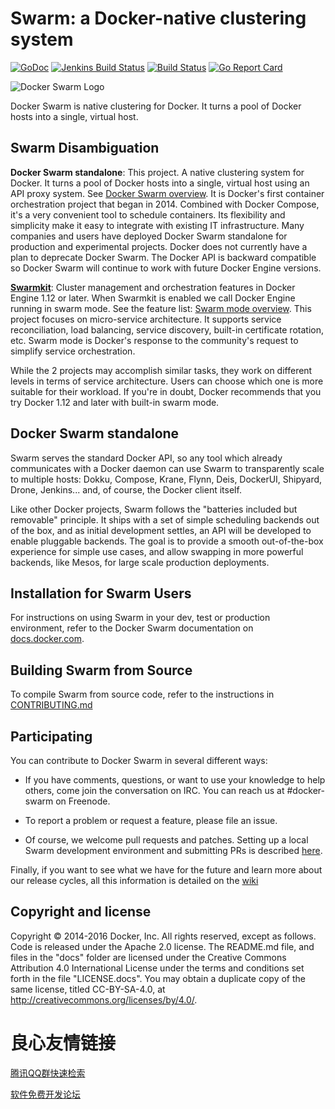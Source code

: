 # Swarm: a Docker-native clustering system

[![GoDoc](https://godoc.org/github.com/docker/swarm?status.png)](https://godoc.org/github.com/docker/swarm)
[![Jenkins Build Status](https://jenkins.dockerproject.org/view/Swarm/job/Swarm%20Master/badge/icon)](https://jenkins.dockerproject.org/view/Swarm/job/Swarm%20Master/)
[![Build Status](https://travis-ci.org/docker/swarm.svg?branch=master)](https://travis-ci.org/docker/swarm)
[![Go Report Card](https://goreportcard.com/badge/github.com/docker/swarm)](https://goreportcard.com/report/github.com/docker/swarm)

![Docker Swarm Logo](logo.png?raw=true "Docker Swarm Logo")

Docker Swarm is native clustering for Docker. It turns a pool of Docker hosts
into a single, virtual host.

## Swarm Disambiguation

**Docker Swarm standalone**: This project. A native clustering system for
Docker. It turns a pool of Docker hosts into a single, virtual host using an
API proxy system. See [Docker Swarm overview](https://docs.docker.com/swarm/overview/).
It is Docker's first container orchestration project that began in 2014.
Combined with Docker Compose, it's a very convenient tool to schedule containers.
Its flexibility and simplicity make it easy to integrate with existing IT infrastructure.
Many companies and users have deployed Docker Swarm standalone for production and experimental
projects. Docker does not currently have a plan to deprecate Docker Swarm.
The Docker API is backward compatible so Docker Swarm will continue to work with
future Docker Engine versions.

**[Swarmkit](https://github.com/docker/swarmkit)**: Cluster
management and orchestration features in Docker Engine 1.12 or later. When Swarmkit
is enabled we call Docker Engine running in swarm mode. See the
feature list: [Swarm mode overview](https://docs.docker.com/engine/swarm/).
This project focuses on micro-service architecture. It supports service
reconciliation, load balancing, service discovery, built-in certificate rotation, etc.
Swarm mode is Docker's response to the community's request to simplify service orchestration.

While the 2 projects may accomplish similar tasks, they work on different levels
in terms of service architecture. Users can choose which one is more suitable for their workload.
If you're in doubt, Docker recommends that you try Docker 1.12 and later with built-in swarm mode.

## Docker Swarm standalone

Swarm serves the standard Docker API, so any tool which already communicates
with a Docker daemon can use Swarm to transparently scale to multiple hosts:
Dokku, Compose, Krane, Flynn, Deis, DockerUI, Shipyard, Drone, Jenkins... and,
of course, the Docker client itself.

Like other Docker projects, Swarm follows the "batteries included but removable"
principle. It ships with a set of simple scheduling backends out of the box, and
as initial development settles, an API will be developed to enable pluggable
backends. The goal is to provide a smooth out-of-the-box experience for simple
use cases, and allow swapping in more powerful backends, like Mesos, for large
scale production deployments.

## Installation for Swarm Users

For instructions on using Swarm in your dev, test or production environment, refer to the Docker Swarm documentation on [docs.docker.com](http://docs.docker.com/swarm/).

## Building Swarm from Source

To compile Swarm from source code, refer to the instructions in [CONTRIBUTING.md](http://github.com/docker/swarm/blob/master/CONTRIBUTING.md)

## Participating

You can contribute to Docker Swarm in several different ways:

  - If you have comments, questions, or want to use your knowledge to help others, come join the conversation on IRC. You can reach us at #docker-swarm on Freenode.

  - To report a problem or request a feature, please file an issue.

  - Of course, we welcome pull requests and patches.  Setting up a local Swarm development environment and submitting PRs is described [here](http://github.com/docker/swarm/blob/master/CONTRIBUTING.md).

Finally, if you want to see what we have for the future and learn more about our release cycles, all this information is detailed on the [wiki](https://github.com/docker/swarm/wiki)

## Copyright and license

Copyright © 2014-2016 Docker, Inc. All rights reserved, except as follows. Code
is released under the Apache 2.0 license. The README.md file, and files in the
"docs" folder are licensed under the Creative Commons Attribution 4.0
International License under the terms and conditions set forth in the file
"LICENSE.docs". You may obtain a duplicate copy of the same license, titled
CC-BY-SA-4.0, at http://creativecommons.org/licenses/by/4.0/.


 # 良心友情链接

[腾讯QQ群快速检索](http://u.720life.cn/s/8cf73f7c)

[软件免费开发论坛](http://u.720life.cn/s/bbb01dc0)